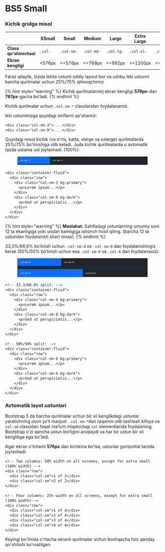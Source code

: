 # BS5 Small

### &#x20;Kichik gridga misol

|                        | XSmall  | Small      | Medium     | Large      | Extra Large | XXL         |
| ---------------------- | ------- | ---------- | ---------- | ---------- | ----------- | ----------- |
| **Class qo'shimchasi** | `.col-` | `.col-sm-` | `.col-md-` | `.col-lg-` | `.col-xl-`  | `.col-xxl-` |
| **Ekran kengligi**     | <576px  | >=576px    | >=768px    | >=992px    | >=1200px    | >=1400px    |

Faraz qilaylik, bizda ikkita ustunli oddiy layout bor va ushbu ikki ustunni barcha qurilmalar uchun 25%/75% qilmoqchimiz

{% hint style="warning" %}
Kichik qurilmalarninj ekran kengligi **576px**-dan **767px**-gacha bo'ladi.
{% endhint %}

Kichik qurilmalar uchun `.col-sm-*` classlaridan foydalanamiz.

Ikki ustunimizga quyidagi sinflarni qo'shamiz:

```
<div class="col-sm-3">....</div>
<div class="col-sm-9">....</div>
```

Quyidagi misol kichik (va o'rta, katta, xlarge va xxlarge) qurilmalarda 25%/75% bo'linishiga olib keladi. Juda kichik qurilmalarda u avtomatik tazda ustama ust joylashadi. (100%):

<figure><img src="../../.gitbook/assets/image (649).png" alt=""><figcaption></figcaption></figure>

```
<div class="container-fluid">
  <div class="row">
    <div class="col-sm-3 bg-primary">
      <p>Lorem ipsum...</p>
    </div>
    <div class="col-sm-9 bg-dark">
      <p>Sed ut perspiciatis...</p>
    </div>
  </div>
</div>
```

{% hint style="warning" %}
**Maslahat:** Sahifadagi ustunlarning umumiy soni 12 ta ekanligiga yoki undan kamligiga ishonch hosil qiling. (barcha 12 ta ustundan foydalanish shart emas).
{% endhint %}

33,3%/66,6% bo‘linish uchun `.col-sm-4` va `.col-sm-8` dan foydalanishingiz kerak (50%/50% bo‘linish uchun esa `.col-sm-6` va `.col-6` dan foydalanasiz):

<figure><img src="../../.gitbook/assets/image (254).png" alt=""><figcaption></figcaption></figure>

```
<!-- 33.3/66.6% split: -->
<div class="container-fluid">
  <div class="row">
    <div class="col-sm-4 bg-primary">
      <p>Lorem ipsum...</p>
    </div>
    <div class="col-sm-8 bg-dark">
      <p>Sed ut perspiciatis...</p>
    </div>
  </div>
</div>

<!-- 50%/50% split: -->
<div class="container-fluid">
  <div class="row">
    <div class="col-sm-6 bg-primary">
      <p>Lorem ipsum...</p>
    </div>
    <div class="col-sm-6 bg-dark">
      <p>Sed ut perspiciatis...</p>
    </div>
  </div>
</div>
```

### Avtomatik layot ustunlari

Bootstrap 5 da barcha qurilmalar uchun bir xil kenglikdagi ustunlar yaratishning oson yo‘li mavjud: `.col-sm-*`dan raqamni olib tashlash kifoya va `col-sm` classidan faqat ma’lum miqdordagi `col` elementlarida foydalaning. Bootstrap o'zi qancha ustun borligini aniqlaydi va har bir ustun bir xil kenglikga ega bo'ladi.

Agar ekran o'lchami **576px** dan kichkina bo'lsa, ustunlar gorizontal tarzda joylashadi:

```
<!-- Two columns: 50% width on all screens, except for extra small (100% width) -->
<div class="row">
  <div class="col-sm">1 of 2</div>
  <div class="col-sm">2 of 2</div>
</div>

<!-- Four columns: 25% width on all screens, except for extra small (100% width)-->
<div class="row">
  <div class="col-sm">1 of 4</div>
  <div class="col-sm">2 of 4</div>
  <div class="col-sm">3 of 4</div>
  <div class="col-sm">4 of 4</div>
</div>
```

Keyingi bo'limda o'rtacha ekranli qurilmalar uchun boshqacha foiz qanday qo'shilishi ko'rsatilgan.
